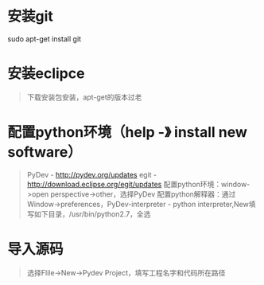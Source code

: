 # 安装git
sudo apt-get install git

# 安装eclipce
> 下载安装包安装，apt-get的版本过老

# 配置python环境（help -》 install new software）
> PyDev - http://pydev.org/updates
> egit - http://download.eclipse.org/egit/updates
> 配置python环境：window->open perspective->other，选择PyDev
> 配置python解释器：通过Window->preferences，PyDev-interpreter - python interpreter,New填写如下目录，/usr/bin/python2.7，全选

# 导入源码

> 选择Flile->New->Pydev Project，填写工程名字和代码所在路径
